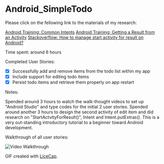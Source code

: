 # Android_SimpleTodo

Please click on the fellowing link to the materials of my research:

[Android Training: Common Intents](https://developer.android.com/guide/components/intents-common.html)
[Android Training: Getting a Result from an Activity](http://developer.android.com/training/basics/intents/result.html)
[Stackoverflow: How to manage start activity for result on Android?](http://stackoverflow.com/questions/10407159/how-to-manage-start-activity-for-result-on-android)

Time spent: around 6 hours

Completed User Stories:

* [x] Successfully add and remove items from the todo list within my app
* [x] Include support for editing todo items
* [x] Persist todo items and retrieve them properly on app restart
 
Notes:

Spended around 3 hours to watch the walk-thought videos to set up "Android Studio" and type codes for the initial 2 user stories. Spended around another 3 hours to design the second activity of edit item and did research on "StartActvityForResult()", Intent and Intent.putExtras(). This is a very out-standing introductory tutorial to a beginner toward Android development.

Walkthrough of all user stories:

![Video Walkthrough](anim_rotten_tomatoes.gif)

GIF created with [LiceCap](http://www.cockos.com/licecap/).
